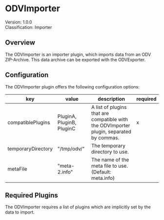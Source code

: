 # ODVImporter
Version: 1.0.0  
Classification: Importer

Overview
-----
The ODVImporter is an importer plugin, which imports data from an ODV ZIP-Archive. This data archive can be exported with the ODVExporter.

Configuration
-----
The ODVImporter plugin offers the following configuration options:

| key  | value | description | required |
| ------------- | ------------- |  ------------- | ------------- |
| compatiblePlugins | PluginA, PluginB, PluginC | A list of plugins that are compatible with the ODVImporter plugin, separated by commas. | x
| temporaryDirectory | "/tmp/odv/" | The temporary directory to use. | 
| metaFile | "meta-2.info" | The name of the meta file to use. (Default: meta.info) | 

Required Plugins
-----
The ODVImporter requires a list of plugins which are implicitly set by the data to import. 